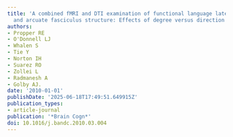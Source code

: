 ```yaml
---
title: 'A combined fMRI and DTI examination of functional language lateralization
  and arcuate fasciculus structure: Effects of degree versus direction of hand preference'
authors:
- Propper RE
- O'Donnell LJ
- Whalen S
- Tie Y
- Norton IH
- Suarez RO
- Zollei L
- Radmanesh A
- Golby AJ.
date: '2010-01-01'
publishDate: '2025-06-18T17:49:51.649915Z'
publication_types:
- article-journal
publication: '*Brain Cogn*'
doi: 10.1016/j.bandc.2010.03.004
---
```

